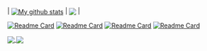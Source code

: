 
| <a href=""><img align="center" src="https://github-readme-stats.vercel.app/api?username=chi-0828&show_icons=true&theme=dark&rank_icon=github&layout=compact&hide_border=true" alt="My github stats" /></a> | <a href=""><img align="center" src="https://github-readme-stats.vercel.app/api/top-langs/?username=chi-0828&layout=donut&theme=dark&text_color=e9f3ff&layout=compact&hide_border=true" /></a> |


[![Readme Card](https://github-readme-stats.vercel.app/api/pin/?username=chi-0828&repo=UpPipe&show_owner=true&theme=dark)](https://github.com/chi-0828/UpPipe)
[![Readme Card](https://github-readme-stats.vercel.app/api/pin/?username=chi-0828&repo=RNA-Abundance-Quantification-on-UPMEM&show_owner=true&theme=dark)](https://github.com/chi-0828/RNA-Abundance-Quantification-on-UPMEM)
[![Readme Card](https://github-readme-stats.vercel.app/api/pin/?username=chi-0828&repo=profile-site&show_owner=true&theme=dark)](https://github.com/chi-0828/profile-site)
[![Readme Card](https://github-readme-stats.vercel.app/api/pin/?username=chi-0828&repo=Phishing-with-DNS-spoofing&show_owner=true&theme=dark)]()

<a href="https://github.com/chi-0828/profile-site">
  <img align="center" src="https://github-readme-stats.vercel.app/api/pin/?username=chi-0828&repo=profile-site&show_owner=true&theme=dark" />
</a>
<a href="https://github.com/chi-0828/Phishing-with-DNS-spoofing">
  <img align="center" src="https://github-readme-stats.vercel.app/api/pin/?username=chi-0828&repo=Phishing-with-DNS-spoofing&show_owner=true&theme=dark" />
</a>
